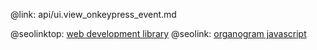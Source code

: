 @link: api/ui.view_onkeypress_event.md

@seolinktop: [web development library](https://webix.com)
@seolink: [organogram javascript](https://webix.com/widget/organogram/)
